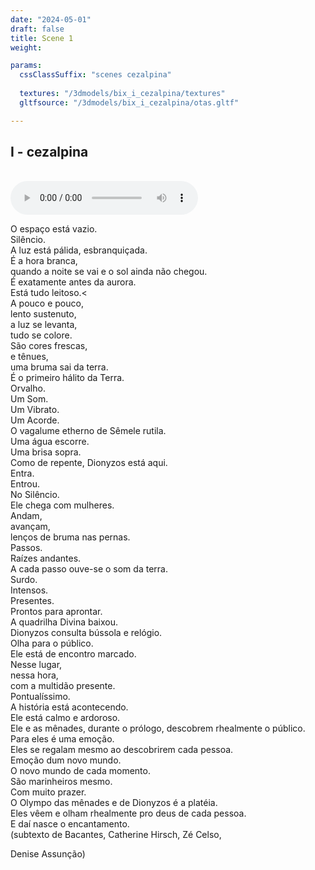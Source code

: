 ```yaml
---
date: "2024-05-01"
draft: false
title: Scene 1
weight: 

params:
  cssClassSuffix: "scenes cezalpina"
  
  textures: "/3dmodels/bix_i_cezalpina/textures"
  gltfsource: "/3dmodels/bix_i_cezalpina/otas.gltf"

---
```

## I - cezalpina
<canvas id="c"></canvas>
<br>
<audio controls class="">
    <source src="/audio/SUB_TEXTO.m4a"> type="audio/mpeg">Your browser does not support the audio element.
</audio>
<div class="textBox">
<p>O espaço está vazio.<br>
Silêncio.<br>
A luz está pálida, esbranquiçada.<br>
É a hora branca,<br>
quando a noite se vai e o sol ainda não chegou.<br>
É exatamente antes da aurora.<br>
Está tudo leitoso.<<br>
A pouco e pouco,<br>
lento sustenuto,<br>
a luz se levanta,<br>
tudo se colore.<br>
São cores frescas,<br>
e tênues,<br>
uma bruma sai da terra.<br>
É o primeiro hálito da Terra.<br>
Orvalho.<br>
Um Som.<br>
Um Vibrato.<br>
Um Acorde.<br>
O vagalume etherno de Sêmele rutila.<br>
Uma água escorre.<br>
Uma brisa sopra.<br>
Como de repente, Dionyzos está aqui.<br>
Entra.<br>
Entrou.<br>
No Silêncio.<br>
Ele chega com mulheres.<br>
Andam,<br>
avançam,<br>
lenços de bruma nas pernas.<br>
Passos.<br>
Raízes andantes.<br>
A cada passo ouve-se o som da terra.<br>
Surdo.<br>
Intensos.<br>
Presentes.<br>
Prontos para aprontar.<br>
A quadrilha Divina baixou.<br>
Dionyzos consulta bússola e relógio.<br>
Olha para o público.<br>
Ele está de encontro marcado.<br>
Nesse lugar,<br>
nessa hora,<br>
com a multidão presente.<br>
Pontualíssimo.<br>
A história está acontecendo.<br>
Ele está calmo e ardoroso.<br>
Ele e as mênades, durante o prólogo, descobrem rhealmente o público.<br>
Para eles é uma emoção.<br>
Eles se regalam mesmo ao descobrirem cada pessoa.<br>
Emoção dum novo mundo.<br>
O novo mundo de cada momento.<br>
São marinheiros mesmo.<br>
Com muito prazer.<br>
O Olympo das mênades e de Dionyzos é a platéia.<br>
Eles vêem e olham rhealmente pro deus de cada pessoa.<br>
E daí nasce o encantamento.<br>
    (subtexto de Bacantes, Catherine Hirsch, Zé Celso, <p>Denise Assunção)</p>

</div>
